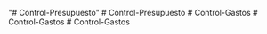 "# Control-Presupuesto" 
#   C o n t r o l - P r e s u p u e s t o  
 #   C o n t r o l - G a s t o s  
 #   C o n t r o l - G a s t o s  
 #   C o n t r o l - G a s t o s  
 